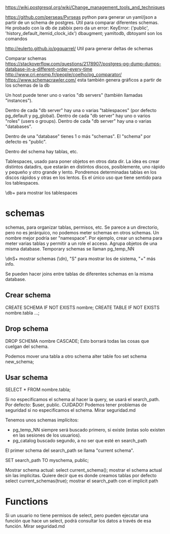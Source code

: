 https://wiki.postgresql.org/wiki/Change_management_tools_and_techniques

https://github.com/perseas/Pyrseas
python para generar un yaml/json a partir de un schema de postgres.
Útil para comparar diferentes schemas.
He probado con la db de zabbix pero da un error: KeyError: ('public', 'history_default_itemid_clock_idx')
dbaugment; yamltodb, dbtoyaml son los comandos

http://eulerto.github.io/pgquarrel/
Util para generar deltas de schemas

Comparar schemas
https://stackoverflow.com/questions/2178907/postgres-pg-dump-dumps-database-in-a-different-order-every-time
http://www.cri.ensmp.fr/people/coelho/pg_comparator/
https://www.schemacrawler.com/
  esta también genera gráficos a partir de los schemas de la db



Un host puede tener uno o varios "db servers" (también llamadas "instances").

Dentro de cada "db server" hay una o varias "tablespaces" (por defecto pg_default y pg_global).
Dentro de cada "db server" hay uno o varios "roles" (users o groups).
Dentro de cada "db server" hay una o varias "databases".

Dentro de una "database" tienes 1 o más "schemas". El "schema" por defecto es "public".

Dentro del schema hay tablas, etc.

Tablespaces, usado para poner objetos en otros data dir.
La idea es crear distintos datadirs, que estarán en distintos discos, posíblemente, uno rápido y pequeño y otro grande y lento.
Pondremos determinadas tablas en los discos rápidos y otras en los lentos.
Es el único uso que tiene sentido para los tablespaces.

\db+
para mostrar los tablespaces


# schemas
schemas, para organizar tablas, permisos, etc.
Se parece a un directorio, pero no es jerárquico, no podemos meter schemas en otros schemas.
Un nombre mejor podría ser "namespace".
Por ejemplo, crear un schema para meter varias tablas y permitir a un role el acceso.
Agrupa objetos de una misma database.
Temporary schemas se llaman pg_temp_NN

\dnS+
mostrar schemas (\dn), "S" para mostrar los de sistema, "+" más info.


Se pueden hacer joins entre tablas de diferentes schemas en la misma database.


## Crear schema
CREATE SCHEMA IF NOT EXISTS nombre;
CREATE TABLE IF NOT EXISTS nombre.tabla ...;

## Drop schema
DROP SCHEMA nombre CASCADE;
Esto borrará todas las cosas que cuelgan del schema.


Podemos mover una tabla a otro schema
alter table foo set schema new_schema;


## Usar schema
SELECT * FROM nombre.tabla;

Si no especificamos el schema al hacer la query, se usará el search_path.
Por defecto: $user, public.
CUIDADO! Podemos tener problemas de seguridad si no especificamos el schema. Mirar seguridad.md

Tenemos unos schemas implícitos:
  - pg_temp_NN siempre será buscado primero, si existe (estas solo existen en las sesiones de los usuarios).
  - pg_catalog buscado segundo, a no ser que esté en search_path

El primer schema del search_path se llama "current schema".

SET search_path TO myschema, public;

Mostrar schema actual:
select current_schema();
  mostrar el schema actual sin las implicitas. Quiere decir que es donde creamos tablas por defecto
select current_schemas(true);
  mostrar el search_path con el implicit path



# Functions
Si un usuario no tiene permisos de select, pero pueden ejecutar una función que hace un select, podrá consultar los datos a través de esa función.
Mirar seguridad.md
